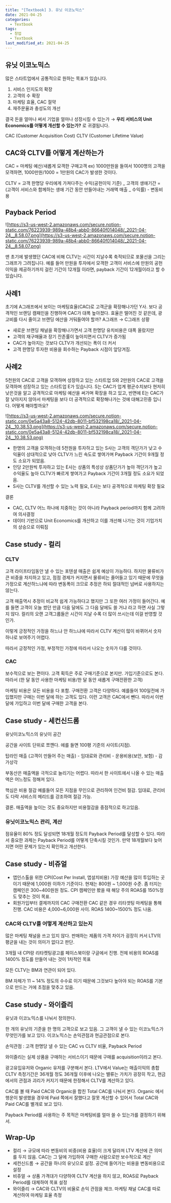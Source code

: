 ```yaml
---
title: "[Textbook] 3. 유닛 이코노믹스"
date: 2021-04-25
categories:
  - Textbook
tags:
  - 창업
  - Textbook
last_modified_at: 2021-04-25
---
```


## 유닛 이코노믹스

많은 스타트업에서 공통적으로 원하는 목표가 있습니다.

1. 서비스 인지도의 확장
2. 고객의 수 확장
3. 마케팅 효율, CAC 절약
4. 재주문율과 충성도의 개선

결국 돈을 얼마나 써서 기업을 얼마나 성장시킬 수 있는가 → **우리 서비스의 Unit Economics를 어떻게 개선할 수 있는가?** 로 귀결됩니다.

CAC (Customer Acquisition Cost)
CLTV (Customer Lifetime Value)

## CAC와 CLTV를 어떻게 계산하는가

CAC = 마케팅 예산/새롭게 모객한 구매고객
ex) 1000만원을 들여서 1000명의 고객을 모객하면, 1000만원/1000 = 1만원의 CAC가 발생한 것이다.

CLTV = 고객 한명당 우리에게 가져다주는 수익(공헌이익 기준) _ 고객의 생애기간
= (고객이 서비스와 함께하는 생애 기간 동안 만들어내는 거래액 매출 _ 수익률) - 변동비용

## Payback Period

![https://s3-us-west-2.amazonaws.com/secure.notion-static.com/76223939-989a-48b4-abb0-86640f014048/_2021-04-24__8.58.07.png](https://s3-us-west-2.amazonaws.com/secure.notion-static.com/76223939-989a-48b4-abb0-86640f014048/_2021-04-24__8.58.07.png)

맨 초기에 발생했던 CAC에 비해 CLTV는 시간이 지날수록 축적되므로 포물선을 그리는 그래프가 그려집니다.
예를 들어 만원을 투자에서 모객한 고객이 서비스에 만원의 공헌이익을 제공하기까지 걸린 기간이 12개월 이라면, payback 기간이 12개월이라고 할 수 있습니다.

## 사례1

초기에 A그래프에서 보이는 마케팅효율(CAC)로 고객군을 확장해나가던 Y사. 보다 공격적인 브랜딩 캠패인을 진행하며 CAC가 대폭 높아졌다. 효율은 떨어진 것 같은데, 광고비를 다시 줄이고 브랜딩 에산을 거둬들여야 할까?
A그래프 → C그래프 상황

- 새로운 브랜딩 채널을 확장해나가면서 고객 한명당 유치비용은 대폭 올랐지만
- 고객의 재구매율과 장기 잔존률이 높아지면서 CLTV가 증가됨
- CAC가 높아지는 것보다 CLTV가 개선되는 폭이 더 커서
- 고객 한명당 투자한 비용을 회수하는 Payback 시점이 앞당겨짐.

## 사례2

5천원의 CAC로 고객을 모객하며 성장하고 있는 스타트업 S와 2만원의 CAC로 고객을 모객하며 성장하고 있는 스타트업 E가 있습니다.
S는 CAC가 업계 평균수치보다 현저히 낮은것을 알고 공격적으로 마케팅 예산을 써가며 확장을 하고 있고, 반면에 E는 CAC가 잘 낮아지지 않아서 마케팅을 보다 더 공격적으로 확장해나가는 것에 대해고민중 입니다. 어떻게 해야할까요?

![https://s3-us-west-2.amazonaws.com/secure.notion-static.com/0e5a43a8-5124-42db-8011-bf532198ca18/_2021-04-24__10.38.53.png](https://s3-us-west-2.amazonaws.com/secure.notion-static.com/0e5a43a8-5124-42db-8011-bf532198ca18/_2021-04-24__10.38.53.png)

- 한명의 고객을 모객하는데 5천원을 투자하고 있는 S사는 고객의 객단가가 낮고 수익율이 상대적으로 낮아 CLTV가 느린 속도로 쌓여가며 Payback 기간이 9개월 정도 소요가 되었음.
- 인당 2만원씩 투자하고 있는 E사는 상품의 특성상 상품단가가 높아 객단가가 높고 수익율도 높아 CLTV가 빠르게 쌓여가고 Payback 기간이 3개월 정도 소요가 되었음.
- S사는 CLTV를 개선할 수 있는 노력 필요, E사는 보다 공격적으로 마케팅 확장 필요

결론

- CAC, CLTV 어느 하나에 치중하는 것이 아니라 Payback period까지 함께 고려하여 의사결정
- 데이터 기반으로 Unit Economics를 개산하고 이를 개선해 나가는 것이 기업가치의 상승으로 이뤄짐

## Case study - 컬리

### CLTV

고객 라이프타임동안 낼 수 있는 포텐셜 매출은 쉽게 예상이 가능하다. 하지만 물류비가 큰 비중을 차지하고 있고, 점점 경제가 커지면서 물류비는 줄어들고 있기 때문에 무엇을 가정으로 계산하느냐에 따라 변동폭이 크므로 추정은 하되 절대적인 넘버로 사용하지는 않는다.

고객 매출역시 추정이 비교적 쉽게 가능하다고 했지만 그 또한 여러 가정이 들어간다. 예를 들면 고객이 오늘 썼던 만큼 다음 달에도 그 다음 달에도 쓸 거냐 라고 하면 사실 그렇지 않다.
컬리의 오랜 고객그룹들은 시간이 지날 수록 더 많이 쓰시는데 이걸 반영할 것인가.

이렇게 긍정적인 가정을 하느냐 안 하느냐에 따라서 CLTV 계산이 많이 바뀌어서 숫자 하나로 보여주기 어렵다.

따라서 긍정적인 가정, 부정적인 가정에 따라서 나오는 숫자가 다를 것이다.

### CAC

보수적으로 보는 편이다.
고객 획득은 주로 구매기준으로 본지만. 가입기준으로도 본다. 따라서 (한 달 동안 사용한 마케팅 비용/한 달 동안 새롭게 구매전환한 고객)

마케팅 비용은 모든 비용을 다 포함. 구매전환 고객은 다양하다. 예를들어 100일전에 가입했지만 구매는 이번 달에 하는 고객도 있다. 이런 고객은 CAC에서 뺀다. 따라서 이번 달에 가입하고 이번 달에 구매한 고객을 본다.

## Case study - 세컨신드롬

유닛이코노믹스의 유닛이 공간

공간을 사이트 단위로 쪼깬다. 에를 들면 100평 기준의 사이트(지점).

탑라인 매출 (고객이 만들어 주는 매출) - 임대료와 관리비 - 운용비용(보안, 보험) - 감가상각

부동산은 매출액을 극적으로 늘리기는 어렵다. 따라서 한 사이트에서 나올 수 있는 매출액은 어느정도 정해져 있다.

핵심은 비용 절감 예를들어 모든 지점을 무인으로 관리하여 인건비 절감. 임대료, 관리비도 다락 서비스의 메리드를 강조하여 절감 가능.

결론. 매출액을 높이는 것도 중요하지만 비용절감을 중점적으로 하고있음.

### 유닛이코노믹스 관리, 계산

점유율이 80% 정도 달성되면 18개월 정도의 Payback Period를 달성할 수 있다. 따라서 중요한 과제는 Payback Period를 어떻게 단축시킬 것인가. 만약 18개월보다 늦어지면 어떤 문제가 있는지 확인하고 개선한다.

## Case study - 비쥬얼

- 앱인스톨을 위한 CPI(Cost Per Install, 앱설치비용)
  가장 예산을 많이 투입하는 곳이기 때문에 1,000원 이하가 기준이다. 현재는 800원 ~ 1,000원 수준. 좀 터지는 캠페인은 300~400원원 정도.
  CPI 캠페인만 봤을 때 해당 주의 ROAS를 150%정도 맞추는 것이 목표.
- 회원가입부터 결제까지의 CAC
  구매전환 CAC 같은 경우 리타겟팅 마케팅을 통해 진행. CAC 비용은 4,000~6,000원 사이. ROAS 1400~1500% 정도 나옴.

### CAC와 CLTV를 어떻게 계산하고 있는지

많은 마케팅 채널을 쓰고 있지 않다. 판매하는 제품의 가격 차이가 굉장히 커서 LTV의 평균을 내는 것이 의미가 없다고 판단.

3개월 내 CPI랑 리타켓팅광고를 페이스북이랑 구글에서 진행. 전체 비용의 ROAS를 1400% 정도를 만들어 내는 것이 1차적인 목표

모든 CLTV는 BM과 연관이 되어 있다.

BM 자체가 11 ~ 14% 정도의 수수료 이기 때문에 그것보다 높아야 되는 ROAS를 기본으로 만드는 거에 초점을 맞추고 있음.

## Case study - 와이즐리

유닛과 이코노믹스를 나눠서 정의한다.

한 개의 유닛의 기준을 한 명의 고객으로 보고 있음. 그 고객이 낼 수 있는 이코노믹스가 무엇인가를 보고 있다.
이코노믹스는 손익관점과 현금관점으로 본다.

손익관점 : 고객 한명당 낼 수 있는 CAC vs CLTV 비율, Payback Period

와이즐리는 실제 상품을 구매하는 서비스이기 때문에 구매를 acquisition이라고 본다.

광고유입유저와 Organic 유저를 구분해서 본다. LTV에서 Value는 매출이익의 총합 CLTV 측정기간은 36개월 정도 36개월 이후에 나오는 밸류는 가치가 굉장히 작고, 현금에서의 관점과 괴리가 커지기 때문에 한정해서 CLTV를 계산하고 있다.

CAC를 볼 때 Paid CAC와 Organic을 합친 Total CAC를 나눠서 본다. Organic 에서 행운이 발생했을 경우에 Paid 쪽에서 잘했다고 잘못 계산할 수 있어서 Total CAC와 Paid CAC를 별개로 보고 있다.

Payback Period를 사용하는 주 목적은 마케팅비를 얼마 쓸 수 있는가를 결정하기 위해서.

## Wrap-Up

- 컬리 → 규모에 따라 변동비의 비중(비용 효율)이 크게 달라져 LTV 계산에 큰 의미를 두지 않음. CAC는 그 달에 가입하여 구매한 사람으로만 보수적으로 계산
- 세컨신드롬 → 공간을 하나의 유닛으로 설정. 공간에 들어가는 비용을 변동비용으로 설정
- 비쥬얼 → 상품 가격대가 다양하여 CLTV 계산을 하지 않고, ROAS로 Payback Period를 대체하여 목표 설정
- 와이즐리 → CAC와 CLTV의 비율로 손익 관점을 체크. 마케팅 채널 CAC를 따로 계산하여 마케팅 효율 측정

